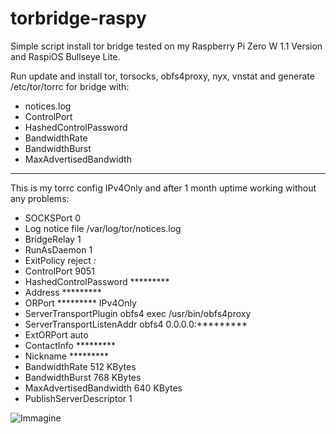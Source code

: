 # torbridge-raspy

Simple script install tor bridge tested on my Raspberry Pi Zero W 1.1 Version and RaspiOS Bullseye Lite.

Run update and install tor, torsocks, obfs4proxy, nyx, vnstat and generate /etc/tor/torrc for bridge with:
- notices.log
- ControlPort
- HashedControlPassword
- BandwidthRate
- BandwidthBurst
- MaxAdvertisedBandwidth

-----------------------------------------------------------------------------------------------------------

This is my torrc config IPv4Only and after 1 month uptime working without any problems:

- SOCKSPort 0
- Log notice file /var/log/tor/notices.log
- BridgeRelay 1
- RunAsDaemon 1
- ExitPolicy reject *:*
- ControlPort 9051
- HashedControlPassword *********
- Address *********
- ORPort ********* IPv4Only
- ServerTransportPlugin obfs4 exec /usr/bin/obfs4proxy
- ServerTransportListenAddr obfs4 0.0.0.0:*********
- ExtORPort auto
- ContactInfo *********
- Nickname *********
- BandwidthRate 512 KBytes
- BandwidthBurst 768 KBytes
- MaxAdvertisedBandwidth 640 KBytes
- PublishServerDescriptor 1

![Immagine](https://user-images.githubusercontent.com/98662243/162634140-2824c6ba-5979-4915-8127-2603f4dd9610.png)
